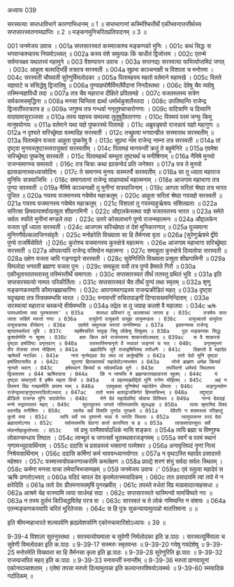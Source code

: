 अध्यायः 039

सरस्वत्याः सप्तधाविभागे कारणाभिधानम् ॥ 1 ॥ सप्तभागानां कस्मिंश्चित्तीर्थे एकीभवनात्तत्तीर्थस्य सप्तसारस्वतनामप्राप्तिः ॥ 2 ॥ मङ्कणमुनिचरितप्रतिपादनम् ॥ 3 ॥

001	जनमेजय उवाच ।
001a	सप्तसारस्वतं कस्मात्कश्च मङ्कणको मुनिः ।
001c	कथं सिद्धः स भगवान्कश्चास्य नियमोऽभवत् ॥
002a	कस्य वंशे समुत्पन्नः किं चाधीतं द्विजोत्तम ।
002c	एतन्मे सर्वमाचक्ष्व यथातत्त्वं महामुने ॥
003	वैशम्पायन उवाच ।
003a	सप्तनद्यः सरस्वत्या याभिर्व्याप्तमिदं जगत् ।
003c	आहूता बलवद्भिर्हि तत्रतत्र सरस्वती ॥
004a	सुप्रभा काञ्चनाक्षी च विशाला च मनोरमा ।
004c	सरस्वती चौघवती सुरेणुर्विमलोदका ॥
005a	पितामहस्य महतो वर्तमाने महामखे ।
005c	वितते यज्ञवाटे च संसिद्धेषु द्विजातिषु ॥
006a	पुण्याहघोषैर्विमलैर्वेदानां निनदैस्तथा ।
006c	देवेषु चैव व्यग्रेषु तस्मिन्यज्ञविधौ तदा ॥
007a	तत्र चैव महाराज दीक्षिते प्रपितामहे ।
007c	यजतस्तस्य सत्रेण सर्वकामसमृद्धिना ॥
008a	मनसा चिन्तिता ह्यर्था धर्मार्थकुशलैस्तदा ।
008c	उपतिष्ठन्ति राजेन्द्र द्विजातींस्तत्रतत्र ह ॥
009a	जगुश्च तत्र गन्धर्वा ननृतुश्चाप्सरोगणाः ।
009c	वादित्राणि च दिव्यानि वादयामासुरञ्जसा ॥
010a	तस्य यज्ञस्य सम्पत्त्या तुतुषुर्देवतागणाः ।
010c	विस्मयं परमं जग्मुः किमु मानुषयोनयः ॥
011a	वर्तमाने यथा यज्ञे पुष्करस्थे पितामहे ।
011c	अब्रुवन्नृषयो राजन्नायं यज्ञो महागुणः ॥
012a	न दृश्यते सरिच्छ्रेष्ठा यस्मादिह सरस्वती ।
012c	तच्छ्रुत्वा भगवान्प्रीतः सस्माराथ सरस्वतीम् ॥
013a	पितामहेन यजता आहूता पुष्करेषु वै ।
013c	सुप्रभा नाम राजेन्द्र नाम्ना तत्र सरस्वती ॥
014a	तां दृष्ट्वा मुनयस्तुष्टास्त्वरायुक्तां सरस्वतीम् ।
014c	पितामहं मानयन्तीं क्रतुं ते बहुमेनिरे ॥
015a	एवमेषा सरिच्छ्रेष्ठा पुष्करेषु सरस्वती ।
015c	पितामहार्थं सम्भूता तुष्ट्यर्थं च मनीषिणाम् ॥
016a	नैमिषे मुनयो राजन्समागम्य समासते ।
016c	तत्र चित्राः कथा ह्यासन्वेदं प्रति जनेश्वर ॥
017a	यत्र ते मुनयो ह्यासन्नानास्वाध्यायवेदिनः ।
017c	ते समागम्य मुनयः सस्मरुर्वै सरस्वतीम् ॥
018a	सा तु ध्याता महाराज मुनिभिः सत्रयाजिभिः ।
018c	समागतानां राजेन्द्र साहाय्यार्थं महात्मनाम् ।
018e	आजगाम महाभागा तत्र पुण्या सरस्वती ॥
019a	नैमिषे काञ्चनाक्षी तु मुनीनां सत्रयाजिनाम् ।
019c	आगता सरितां श्रेष्ठा तत्र भारत पूजित ॥
020a	गयस्य यजमानस्य गयेष्वेव महाक्रतुम् ।
020c	आहूता सरितां श्रेष्ठा गययज्ञे सरस्वती ॥
021a	गयस्य यजमानस्य गयेष्वेव महाक्रतुम् ।
021c	विशालां तु गयस्याहुर्ऋषयः संशितव्रताः ॥
022a	सरित्सा हिमवत्पार्श्वात्प्रस्रुता शीघ्रगामिनी ।
022c	औद्दालकेस्तथा यज्ञे यजतस्तस्य भारत ॥
023a	समेते सर्वतः स्फीते मुनीनां मण्डले तदा ।
023c	उत्तरे कोसलाभागे पुण्ये राजन्महात्मनः ॥
024a	औद्दालकेन यजता पूर्वं ध्याता सरस्वती ।
024c	आजगाम सरिच्छेष्ठा तं देशं मुनिकारणात् ॥
025a	पूज्यमाना मुनिगणैर्वल्कलाजिनसंवृतैः ।
025c	मनोहरेति विख्याता सा हि तैर्मनसा वृता ॥
026a	[सुरेणुर्ऋषभे द्वीपे पुण्ये राजर्षिसेविते ।]
026c	कुरोश्च यजमानस्य कुरुक्षेत्रे महात्मनः ।
026e	आजगाम महाभागा सरिच्छ्रेष्ठा सरस्वती ॥
027a	ओघवत्यपि राजेन्द्र वसिष्ठेन महात्मना ।
027c	समाहूता कुरुक्षेत्रे दिव्यतोया सरस्वती ॥
028a	दक्षेण यजता चापि गङ्गाद्वारे सरस्वती ।
028c	सुवेणिरिति विख्याता प्रस्रुता शीघ्रगामिनी ॥
029a	विमलोदा भगवती ब्रह्मणा यजता पुनः ।
029c	समाहूता ययौ तत्र पुण्ये हैमवते गिरौ ॥
030a	एकीभूतास्ततस्तास्तु तस्मिंस्तीर्थे समागताः ।
030c	सप्तसारस्वतं तीर्थं ततस्तु प्रथितं भुवि ॥
031a	इति सप्तसरस्वत्यो नामतः परिकीर्तिताः ।
031c	सप्तसारस्वतं चैव तीर्थं पुण्यं तथा स्मृतम् ॥
032a	शृणु मङ्कणकस्यापि कौमारब्रह्मचारिणः ।
032c	आपगामवगाढस्य राजन्प्रक्रीडितं महत् ॥
033a	दृष्ट्वा यदृच्छया तत्र स्त्रियमम्भसि भारत ।
033c	स्नायन्तीं रुचिरापाङ्गीं दिग्वाससमनिन्दिताम् ।
033e	सरस्वत्यां महाराज चस्कन्दे वीर्यमम्भसि ॥
034a	तद्रेतः स तु जग्राह कलशे वै महातपाः ।
034c	`ऋषिः परमधर्मात्मा तदा पुरुषसत्तम' ॥
035a	सप्तधा प्रविभागं तु कलशस्थं जगाम ह ।
035c	तत्रर्षयः सप्त जाता जज्ञिरे मरुतां गणाः ॥
036a	वायुवेगो वायुबलो वायुहा वायुमण्डलः ।
036c	वायुज्वालो वायुरेता वायुचक्रश्च वीर्यवान् ।
036e	एवमेते समुत्पन्ना मरुतां जनयिष्णवः ॥
037a	इदमन्यच्च राजेन्द्र शृण्वाश्चर्यतरं भुवि ।
037c	महर्षेश्चरितं यादृक् त्रिषु लोकेषु विश्रुतम् ॥
038a	पुरा मङ्कणकः सिद्धः कुशाग्रेणेति नः श्रुतम् ।
038c	क्षतः किल करे राजंस्तस्य शाकरसोऽस्रवत् ॥
039ac	स वै शाकरसं दृष्ट्वा हर्षाविष्टः प्रनृत्तवान् ॥
040a	ततस्तस्मिन्प्रनृत्ते वै स्थावरं जङ्गमं च यत् ।
040c	प्रनृत्तमुभयं वीर तेजसा तस्य मोहितम् ॥
041a	ब्रह्मादिभिः सुरै राजन्नृषिभिश्च तपोधनैः ।
041c	विज्ञप्तो वै महादेव ऋषेरर्थे नराधिप ।
041e	नायं नृत्येद्यथा देव तथा त्वं कर्तुमर्हसि ॥
042a	ततो देवो मुनिं दृष्ट्वा हर्षाविष्टमतीव ह ।
042c	सुराणां हितकामार्थं महादेवोऽभ्यभाषत ॥
043a	भोभो ब्राह्मण धर्मज्ञ किमर्थं नृत्यते भवान् ।
043c	हर्षस्थानं किमर्थं च तवेदमधिकं मुने ।
043e	तपस्विनो धर्मपथे स्थितस्य द्विजसत्तम ॥
044	ऋषिरुवाच ।
044a	किं न पश्यसि मे ब्रह्मन्कराच्छाकरसं स्रुतम् ।
044c	यं दृष्ट्वा सम्प्रनृत्तो वै हर्षेण महता विभो ॥
045a	तं प्रहस्याब्रवीद्देवो मुनिं रागेण मोहितम् ।
045c	अहं न विस्मयं विप्र गच्छामीति प्रपश्य माम् ॥
046a	एवमुक्त्वा मुनिश्रेष्ठं महादेवेन धीमता ।
046c	अङ्गुल्यग्रेण राजेन्द्रस्वाङ्गुष्ठस्ताडितोऽभवत् ॥
047ac	ततो भस्म क्षताद्राजन्निर्गतं हिमसन्निभम् ॥
048a	तद्दृष्ट्वा व्रीडितो राजन्स मुनिः पादयोर्गतः ।
048c	मेने देवं महादेवमिदं चोवाच विस्मितः ॥
049a	नान्यं देवादहं मन्ये रुद्रात्परतरं महत् ।
049c	सुरासुरस्य जगतो गतिस्त्वमसि शूलधृक् ॥
050a	त्वया सृष्टमिदं विश्वं वदन्तीह मनीषिणः ।
050c	त्वामेव सर्वं विशति पुनरेव युगक्षये ॥
051a	देवैरपि न शक्यस्त्वं परिज्ञातुं कुतो मया ।
051c	त्वयि सर्वे स्म दृश्यन्ते भावा ये जगति स्थिताः ॥
052a	त्वामुपासन्त वरदं देवा ब्रह्मादयोऽनघ ।
052c	सर्वस्त्वमसि देवानां कर्ता कारयिता च ह ॥
053a	त्वत्प्रसादात्सुराः सर्वे मोदन्तीहाकुतोभयाः ।
053c	`त्वं प्रभुः परमैश्वर्यादधिकं भासि शङ्करः ॥
054a	त्वयि ब्रह्मा च विष्णुश्च लोकान्सन्धाय तिष्ठतः ।
054c	त्वन्मूलं च जगत्सर्वं भूतस्थावरजङ्गमम् ॥
055a	स्वर्गं च परमं स्थानं नृणामभ्युदयार्थिनाम् ।
055c	ददासि च प्रसन्नस्त्वं भक्तानां परमेश्वर ॥
056a	अनावृत्तिपदं नॄणां नित्यं निश्रेयसार्थिनाम् ।
056c	ददासि कर्मिणां कर्म भावयन्ध्यानयोगतः ॥
057a	न वृथाऽस्ति महादेव प्रसादस्ते महेश्वर ।
057c	यस्मात्त्वयोपकरणात्करोमि कमलेक्षण ॥
058a	प्रपद्ये शरणं शंभुं सर्वदा सर्वतः स्थितम् ।
058c	कर्मणा मनसा वाचा तमेवाभिभजाम्यहम् ॥
059	जनमेजय उवाच ।'
059ac	एवं स्तुत्वा महादेवं स ऋषिः प्रणतोऽभवत् ॥
060a	यदिदं चापलं देव कृतमेतत्स्मयादिकम् ।
060c	ततः प्रसादयमि त्वां तपो मे न क्षरेदिति ॥
061a	ततो देवः प्रीतमनास्तमृषिं पुनरब्रवीत् ।
061c	तपस्ते वर्धतां विप्र मत्प्रसादात्सहस्रधा ॥
062a	आश्रमे चेह वत्स्यामि त्वया सार्धमहं सदा ।
062c	सप्तसारस्वते चास्मिन्यो मामर्चिष्यते नरः ॥
063a	न तस्य दुर्लभं किञ्चिद्धवितेह परत्र वा ।
063c	सारस्वतं च ते लोकं गमिष्यन्ति न संशयः ॥
064a	एतन्मङ्कणकस्यापि चरितं भूरितेजसः ।
064c	स हि पुत्रः सुकन्यायामुत्पन्नो मातरिश्वना ॥ ॥

इति श्रीमन्महाभारते शल्यपर्वणि ह्रदप्रवेशपर्वणि एकोनचत्वारिंशोऽध्यायः ॥ 39 ॥
	
9-39-4 विशाला सुतनुस्तथा । सरस्वत्योघमाला च सुवेणी निर्मलोदका इति ङ.पाठः । सरस्वत्यूर्मिमाला च सुवेणी विमलोदका इति क.पाठः ॥ 9-39-17 सस्मरुः स्मृतवन्तः ॥ 9-39-20 गयेषु गयदेशेषु ॥ 9-39-25 मनोरमेति विख्याता सा हि तैर्मनसा कृता इति झ.पाठः ॥ 9-39-28 सुरेणुरिति झ.पाठः ॥ 9-39-32 राजन्प्रजपितं महत् इति क.पाठः ॥ 9-39-33 स्नायन्तीं स्नान्तीम् ॥ 9-39-36 मरुतां प्राणवायूनां एकोनपञ्चाशताम् । एतेषां तपसा मरुतो दित्यामुत्पन्ना इति कल्पान्तरविषयोऽयमर्थः ॥ 9-39-60 स्मयादिकं गर्दादिकम् ॥
